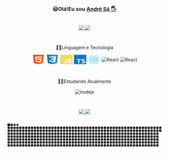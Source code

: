 


<h3 align="center">
  😃️Olá!Eu sou <a href="https://www.linkedin.com/in/andre-sa/">André Sá 🖐</a>

</h3>&nbsp;

<div align="center">
  <a href="https://github.com/andre-webcode">
  <img height="180em"  align="center" src="https://github-readme-stats.vercel.app/api?username=andre-webcode&bg_color=00000000" />
  <img height="180em" align="center" src="https://github-readme-stats.vercel.app/api/top-langs?username=andre-webcode&layout=compact&langs_count=8&card_width=200&bg_color=00000000" />
</a>
</div>

  
 &nbsp;
 &nbsp;

<p align="center">👨‍💻Linguagem e Tecnologia</p>
<div align="center">
  <img align="center" alt="HTML" height="30" width="40" src="https://raw.githubusercontent.com/devicons/devicon/master/icons/html5/html5-original.svg">
  <img align="center" alt="CSS" height="30" width="40" src="https://raw.githubusercontent.com/devicons/devicon/master/icons/css3/css3-original.svg">
  <img align="center" alt="Js" height="30" width="40" src="https://raw.githubusercontent.com/devicons/devicon/master/icons/javascript/javascript-plain.svg">
  <img align="center" alt="Js" height="30" width="40" src="https://raw.githubusercontent.com/devicons/devicon/master/icons/typescript/typescript-plain.svg">
  <img align="center" alt="React" height="30" width="40" src="https://raw.githubusercontent.com/devicons/devicon/master/icons/react/react-original.svg">
  <img align="center" alt="React" height="30" width="40" src="https://cdn.jsdelivr.net/gh/devicons/devicon@latest/icons/tailwindcss/tailwindcss-original.svg" />
  <img align="center" alt="React" height="30" width="40" src="https://cdn.jsdelivr.net/gh/devicons/devicon@latest/icons/git/git-plain.svg" />
</div>


 &nbsp;
 <div align="center">
 <p align="center">👨‍💻Estudando Atualmente</p>
<img align="center" alt="nodejs" height="30" width="40" src="https://cdn.worldvectorlogo.com/logos/nodejs-icon.svg">
</div>

 &nbsp;
<div align="center"> 
</a>
<a href="https://www.linkedin.com/in/andre-sá/" target="_blank"><img src="https://img.shields.io/badge/-LinkedIn-%230077B5?style=for-the-badge&logo=linkedin&logoColor=white"  target="_blank">
 <a href="luizandre.progr@gmail.com"><img src="https://img.shields.io/badge/-Gmail-%23333?style=for-the-badge&logo=gmail&logoColor=white" target="_blank"></a></a> 
</div>&nbsp;&nbsp;

<picture>
  <source media="(prefers-color-scheme: dark)" srcset="https://raw.githubusercontent.com/andre-webcode/andre-webcode/output/github-contribution-grid-snake-dark.svg">
  <source media="(prefers-color-scheme: light)" srcset="https://raw.githubusercontent.com/andre-webcode/andre-webcode/output/github-contribution-grid-snake.svg">
  <img alt="github contribution grid snake animation" src="https://raw.githubusercontent.com/andre-webcode/andre-webcode/output/github-contribution-grid-snake.svg">
</picture>
 

